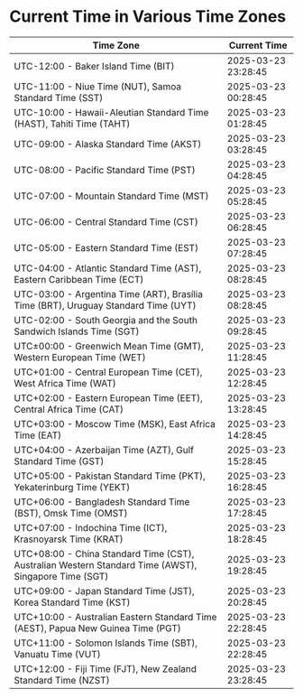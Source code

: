 # Current Time in Various Time Zones

| Time Zone | Current Time |
|-----------|--------------|
| UTC-12:00 - Baker Island Time (BIT) | 2025-03-23 23:28:45 |
| UTC-11:00 - Niue Time (NUT), Samoa Standard Time (SST) | 2025-03-23 00:28:45 |
| UTC-10:00 - Hawaii-Aleutian Standard Time (HAST), Tahiti Time (TAHT) | 2025-03-23 01:28:45 |
| UTC-09:00 - Alaska Standard Time (AKST) | 2025-03-23 03:28:45 |
| UTC-08:00 - Pacific Standard Time (PST) | 2025-03-23 04:28:45 |
| UTC-07:00 - Mountain Standard Time (MST) | 2025-03-23 05:28:45 |
| UTC-06:00 - Central Standard Time (CST) | 2025-03-23 06:28:45 |
| UTC-05:00 - Eastern Standard Time (EST) | 2025-03-23 07:28:45 |
| UTC-04:00 - Atlantic Standard Time (AST), Eastern Caribbean Time (ECT) | 2025-03-23 08:28:45 |
| UTC-03:00 - Argentina Time (ART), Brasília Time (BRT), Uruguay Standard Time (UYT) | 2025-03-23 08:28:45 |
| UTC-02:00 - South Georgia and the South Sandwich Islands Time (SGT) | 2025-03-23 09:28:45 |
| UTC±00:00 - Greenwich Mean Time (GMT), Western European Time (WET) | 2025-03-23 11:28:45 |
| UTC+01:00 - Central European Time (CET), West Africa Time (WAT) | 2025-03-23 12:28:45 |
| UTC+02:00 - Eastern European Time (EET), Central Africa Time (CAT) | 2025-03-23 13:28:45 |
| UTC+03:00 - Moscow Time (MSK), East Africa Time (EAT) | 2025-03-23 14:28:45 |
| UTC+04:00 - Azerbaijan Time (AZT), Gulf Standard Time (GST) | 2025-03-23 15:28:45 |
| UTC+05:00 - Pakistan Standard Time (PKT), Yekaterinburg Time (YEKT) | 2025-03-23 16:28:45 |
| UTC+06:00 - Bangladesh Standard Time (BST), Omsk Time (OMST) | 2025-03-23 17:28:45 |
| UTC+07:00 - Indochina Time (ICT), Krasnoyarsk Time (KRAT) | 2025-03-23 18:28:45 |
| UTC+08:00 - China Standard Time (CST), Australian Western Standard Time (AWST), Singapore Time (SGT) | 2025-03-23 19:28:45 |
| UTC+09:00 - Japan Standard Time (JST), Korea Standard Time (KST) | 2025-03-23 20:28:45 |
| UTC+10:00 - Australian Eastern Standard Time (AEST), Papua New Guinea Time (PGT) | 2025-03-23 22:28:45 |
| UTC+11:00 - Solomon Islands Time (SBT), Vanuatu Time (VUT) | 2025-03-23 22:28:45 |
| UTC+12:00 - Fiji Time (FJT), New Zealand Standard Time (NZST) | 2025-03-23 23:28:45 |
